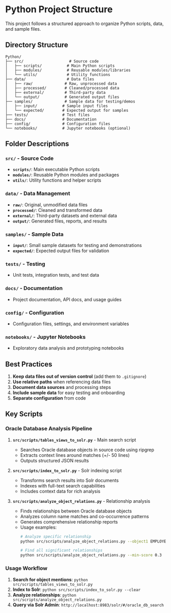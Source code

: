 # Python Project Structure

This project follows a structured approach to organize Python scripts, data, and sample files.

## Directory Structure

```
Python/
├── src/                    # Source code
│   ├── scripts/           # Main Python scripts
│   ├── modules/           # Reusable modules/libraries
│   └── utils/             # Utility functions
├── data/                  # Data files
│   ├── raw/              # Raw, unprocessed data
│   ├── processed/        # Cleaned/processed data
│   ├── external/         # Third-party data
│   └── output/           # Generated output files
├── samples/              # Sample data for testing/demos
│   ├── input/           # Sample input files
│   └── expected/        # Expected output for samples
├── tests/               # Test files
├── docs/                # Documentation
├── config/              # Configuration files
└── notebooks/           # Jupyter notebooks (optional)
```

## Folder Descriptions

### `src/` - Source Code
- **`scripts/`**: Main executable Python scripts
- **`modules/`**: Reusable Python modules and packages
- **`utils/`**: Utility functions and helper scripts

### `data/` - Data Management
- **`raw/`**: Original, unmodified data files
- **`processed/`**: Cleaned and transformed data
- **`external/`**: Third-party datasets and external data
- **`output/`**: Generated files, reports, and results

### `samples/` - Sample Data
- **`input/`**: Small sample datasets for testing and demonstrations
- **`expected/`**: Expected output files for validation

### `tests/` - Testing
- Unit tests, integration tests, and test data

### `docs/` - Documentation
- Project documentation, API docs, and usage guides

### `config/` - Configuration
- Configuration files, settings, and environment variables

### `notebooks/` - Jupyter Notebooks
- Exploratory data analysis and prototyping notebooks

## Best Practices

1. **Keep data files out of version control** (add them to `.gitignore`)
2. **Use relative paths** when referencing data files
3. **Document data sources** and processing steps
4. **Include sample data** for easy testing and onboarding
5. **Separate configuration** from code

## Key Scripts

### Oracle Database Analysis Pipeline

1. **`src/scripts/tables_views_to_solr.py`** - Main search script
   - Searches Oracle database objects in source code using ripgrep
   - Extracts context lines around matches (+/- 50 lines)
   - Outputs structured JSON results

2. **`src/scripts/index_to_solr.py`** - Solr indexing script
   - Transforms search results into Solr documents
   - Indexes with full-text search capabilities
   - Includes context data for rich analysis

3. **`src/scripts/analyze_object_relations.py`** - Relationship analysis
   - Finds relationships between Oracle database objects
   - Analyzes column name matches and co-occurrence patterns
   - Generates comprehensive relationship reports
   - Usage examples:
     ```bash
     # Analyze specific relationship
     python src/scripts/analyze_object_relations.py --object1 EMPLOYEES --object2 DEPARTMENTS
     
     # Find all significant relationships
     python src/scripts/analyze_object_relations.py --min-score 0.3
     ```

### Usage Workflow

1. **Search for object mentions**: `python src/scripts/tables_views_to_solr.py`
2. **Index to Solr**: `python src/scripts/index_to_solr.py --clear`
3. **Analyze relationships**: `python src/scripts/analyze_object_relations.py`
4. **Query via Solr Admin**: `http://localhost:8983/solr/#/oracle_db_search`

